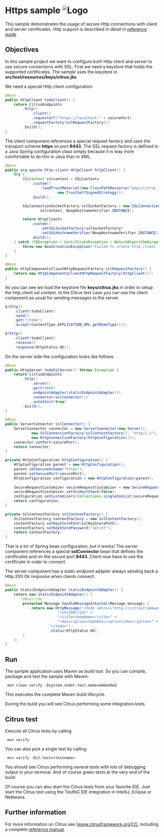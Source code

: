 Https sample ![Logo][1]
==============

This sample demonstrates the usage of secure Http connections with client and server certificates. Http support is described in detail in [reference guide][4]

Objectives
---------

In this sample project we want to configure both Http client and server to use secure connections with SSL. First we need a keystore that holds the
supported certificates. The sample uses the keystore in **src/test/resources/keys/citrus.jks**

We need a special Http client configuration:

```java
@Bean
public HttpClient todoClient() {
    return CitrusEndpoints
        .http()
            .client()
            .requestUrl("https://localhost:" + securePort)
            .requestFactory(sslRequestFactory())
        .build();
}
```
    
The client component references a special request factory and uses the transport scheme **https** on port **8443**. The SSL request factory is defined in a
Java Spring configuration class simply because it is way more comfortable to do this in Java than in XML.
    
```java
@Bean
public org.apache.http.client.HttpClient httpClient() {
    try {
        SSLContext sslcontext = SSLContexts
            .custom()
                .loadTrustMaterial(new ClassPathResource("keys/citrus.jks").getFile(), "secret".toCharArray(),
                        new TrustSelfSignedStrategy())
            .build();

        SSLConnectionSocketFactory sslSocketFactory = new SSLConnectionSocketFactory(
                sslcontext, NoopHostnameVerifier.INSTANCE);

        return HttpClients
            .custom()
                .setSSLSocketFactory(sslSocketFactory)
                .setSSLHostnameVerifier(NoopHostnameVerifier.INSTANCE)
            .build();
    } catch (IOException | CertificateException | NoSuchAlgorithmException | KeyStoreException | KeyManagementException e) {
        throw new BeanCreationException("Failed to create http client for ssl connection", e);
    }
}

@Bean
public HttpComponentsClientHttpRequestFactory sslRequestFactory() {
    return new HttpComponentsClientHttpRequestFactory(httpClient());
}
```
        
As you can see we load the keystore file **keys/citrus.jks** in order to setup the http client ssl context. In the Citrus test case you can use the client component as usual for 
sending messages to the server.

```java
$(http()
    .client(todoClient)
    .send()
    .get("/todo")
    .accept(ContentType.APPLICATION_XML.getMimeType()));

$(http()
    .client(todoClient)
    .receive()
    .response(HttpStatus.OK));    
```
        
On the server side the configuration looks like follows:
        
```java
@Bean
public HttpServer todoSslServer() throws Exception {
    return CitrusEndpoints
        .http()
            .server()
            .port(8080)
            .endpointAdapter(staticEndpointAdapter())
            .connector(sslConnector())
            .autoStart(true)
        .build();
}

@Bean
public ServerConnector sslConnector() {
    ServerConnector connector = new ServerConnector(new Server(),
            new SslConnectionFactory(sslContextFactory(), "http/1.1"),
            new HttpConnectionFactory(httpConfiguration()));
    connector.setPort(securePort);
    return connector;
}

private HttpConfiguration httpConfiguration() {
    HttpConfiguration parent = new HttpConfiguration();
    parent.setSecureScheme("https");
    parent.setSecurePort(securePort);
    HttpConfiguration configuration = new HttpConfiguration(parent);
    
    SecureRequestCustomizer secureRequestCustomizer = new SecureRequestCustomizer();
    secureRequestCustomizer.setSniHostCheck(false);
    configuration.setCustomizers(Collections.singletonList(secureRequestCustomizer));
    return configuration;
}

private SslContextFactory sslContextFactory() {
    SslContextFactory contextFactory = new SslContextFactory();
    contextFactory.setKeyStorePath(sslKeyStorePath);
    contextFactory.setKeyStorePassword("secret");
    return contextFactory;
}        
```
        
That is a lot of Spring bean configuration, but it works! The server component references a special **sslConnector** bean
that defines the certificates and on the secure port **8443**. Client now have to use the certificate in order to connect.
       
The server component has a static endpoint adapter always sending back a Http 200 Ok response when clients connect.

```java
@Bean
public StaticEndpointAdapter staticEndpointAdapter() {
    return new StaticEndpointAdapter() {
        @Override
        protected Message handleMessageInternal(Message message) {
            return new HttpMessage("<todo xmlns=\"http://citrusframework.org/samples/todolist\">" +
                        "<id>100</id>" +
                        "<title>todoName</title>" +
                        "<description>todoDescription</description>" +
                    "</todo>")
                    .status(HttpStatus.OK);
        }
    };
}
```
       
Run
---------

The sample application uses Maven as build tool. So you can compile, package and test the
sample with Maven.
 
     mvn clean verify -Dsystem.under.test.mode=embedded
    
This executes the complete Maven build lifecycle.

During the build you will see Citrus performing some integration tests.

Citrus test
---------

Execute all Citrus tests by calling

     mvn verify

You can also pick a single test by calling

     mvn verify -Dit.test=<testname>

You should see Citrus performing several tests with lots of debugging output in your terminal. 
And of course green tests at the very end of the build.

Of course you can also start the Citrus tests from your favorite IDE.
Just start the Citrus test using the TestNG IDE integration in IntelliJ, Eclipse or Netbeans.

Further information
---------

For more information on Citrus see [www.citrusframework.org][2], including
a complete [reference manual][3].

 [1]: https://citrusframework.org/img/brand-logo.png "Citrus"
 [2]: https://citrusframework.org
 [3]: https://citrusframework.org/reference/html/
 [4]: https://citrusframework.org/reference/html#http
